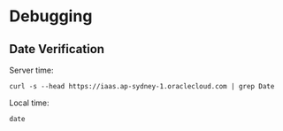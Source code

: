 # Debugging

## Date Verification
Server time:
```
curl -s --head https://iaas.ap-sydney-1.oraclecloud.com | grep Date
```
Local time:
```
date
```